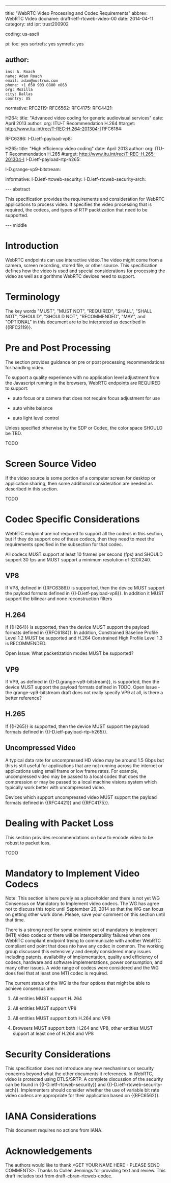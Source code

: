 ---
title: "WebRTC Video Processing and Codec Requirements"
abbrev: WebRTC Video
docname: draft-ietf-rtcweb-video-00
date: 2014-04-11
category: std
ipr: trust200902

coding: us-ascii

pi:
  toc: yes
  sortrefs: yes
  symrefs: yes

author:
 -
    ins: A. Roach
    name: Adam Roach
    email: adam@nostrum.com
    phone: +1 650 903 0800 x863
    org: Mozilla 
    city: Dallas
    country: US


normative:
  RFC2119:
  RFC6562:
  RFC4175:
  RFC4421:

  H264:
    title: "Advanced video coding for generic audiovisual services"
    date: April 2013 
    author: 
      org: ITU-T Recommendation H.264
    #target: http://www.itu.int/rec/T-REC-H.264-201304-I
  RFC6184:     

  RFC6386:
  I-D.ietf-payload-vp8:   
   
  H265:
    title: "High efficiency video coding"
    date: April 2013 
    author: 
      org: ITU-T Recommendation H.265
    #target: http://www.itu.int/rec/T-REC-H.265-201304-I
  I-D.ietf-payload-rtp-h265:

  I-D.grange-vp9-bitstream:


informative:
  I-D.ietf-rtcweb-security:
  I-D.ietf-rtcweb-security-arch:


--- abstract

This specification provides the requirements and consideration for WebRTC
applications to process video. It specifies the video processing that is
required, the codecs, and types of RTP packtization that need to be supported.

--- middle



Introduction
============

WebRTC endpoints can use interactive video.The video might come from a camera,
screen recording, stored file, or other source. This specification defines how
the video is used and special considerations for processing the video as well as
algorithms WebRTC devices need to support.



Terminology
===========

The key words "MUST", "MUST NOT", "REQUIRED", "SHALL", "SHALL NOT", "SHOULD",
"SHOULD NOT", "RECOMMENDED", "MAY", and "OPTIONAL" in this document are to be
interpreted as described in {{RFC2119}}.



Pre and Post Processing 
=======================

The section provides guidance on pre or post processing recommendations for
handling video.

To support a quality experience with no application level adjustment from the
 Javascript running in the browsers, WebRTC endpoints are REQUIRED to support:

* auto focus or a camera that does not require focus adjustment for use

* auto white balance 

* auto light level control 
 
Unless specified otherwise by the SDP or Codec, the color space SHOULD be TBD.

TODO


Screen Source Video
===================

If the video source is some portion of a computer screen for desktop or
application sharing, then some additional consideration are needed as described
in this section.

TODO


Codec Specific Considerations
=============================

WebRTC endpoint are not required to support all the codecs in this section, but
if they do support one of these codecs, then they need to meet the requirements
specified in the subsection for that codec.

All codecs MUST support at least 10 frames per second (fps) and SHOULD support
30 fps and MUST support a minimum resolution of 320X240.



VP8 
-------------------------

If VP8, defined in {{RFC6386}} is supported, then the device MUST support the
payload formats defined in {{I-D.ietf-payload-vp8}}. In addition it MUST support
the bilinear and none reconstruction filters


H.264 
-------------------------

If {{H264}} is supported, then the device MUST support the payload formats
defined in {{RFC6184}}. In addition, Constrained Baseline Profile Level 1.2 MUST
be supported and H.264 Constrained High Profile Level 1.3 is RECOMMENDED.

Open Issue: What packetization modes MUST be supported?


VP9
-------------------------

If VP9, as defined in {{I-D.grange-vp9-bitstream}}, is supported, then the
device MUST support the payload formats defined in TODO. Open Issue - the
grange-vp9-bitstream draft does not really specify VP9 at all, is there a better
reference?



H.265 
-------------------------

If {{H265}} is supported, then the device MUST support the payload formats
defined in {{I-D.ietf-payload-rtp-h265}}. 



Uncompressed Video 
-------------------------

A typical data rate for uncompressed HD video may be around 1.5 Gbps but this is
still useful for applications that are not running across the internet or
applications using small frame or low frame rates. For example, uncompressed
video may be passed to a local codec that does the compression or may be passed
to a local machine visions system which typically work better with uncompressed
video.

Devices which support uncompressed video MUST support the payload formats
defined in {{RFC4421}} and {{RFC4175}}. 



Dealing with Packet Loss 
========================

This section provides recommendations on how to encode video to be robust to
packet loss.

TODO



Mandatory to Implement Video Codecs
===================================

Note: This section is here purely as a placeholder and there is not yet WG
Consensus on Mandatory to Implement video codecs. The WG has agree not to
discuss this topic until September 29, 2014 so that the WG can focus on getting
other work done. Please, save your comment on this section until that time.

There is a strong need for some minimim set of mandatory to implement (MTI)
video codecs or there will be interoperability failures when one WebRTC
compliant endpoint trying to communicate with another WebRTC compliant end point
that does nto have any codec in common. The working group discussed this
extensively and deeply considered many issues including patents, availability of
implementation, quality and efficiency of codecs, hardware and software
implementations, power consumption, and many other issues. A wide range of
codecs were considered and the WG does feel that at least one MTI codec is
required.

The current status of the WG is the four options that might
be able to achieve consensus are:

1. All entities MUST support H. 264

2. All entities MUST support VP8

3. All entities MUST support both H.264 and VP8

4. Browsers MUST support both H.264 and VP8, other entities MUST support at
least one of H.264 and VP8



Security Considerations
=======================

This specification does not introduce any new mechanisms or security concerns
beyond what the other documents it references. In WebRTC, video is protected
using DTLS/SRTP. A complete discussion of the security can be found in
{{I-D.ietf-rtcweb-security}} and {{I-D.ietf-rtcweb-security-arch}}. Implementers
should consider whether the use of variable bit rate video codecs are
appropriate for their application based on {{RFC6562}}.



IANA Considerations
===================

This document requires no actions from IANA.



Acknowledgements
================

The authors would like to thank <GET YOUR NAME HERE - PLEASE SEND
COMMENTS>. Thanks to Cullen Jennings for providing text and review. This draft
includes text from draft-cbran-rtcweb-codec.
